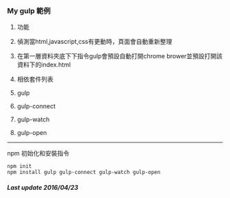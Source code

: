 ### My gulp 範例 ###

1. 功能
  1. 偵測當html,javascript,css有更動時，頁面會自動重新整理
  2. 在第一層資料夾底下下指令gulp會預設自動打開chrome brower並預設打開該資料下的index.html

2. 相依套件列表
  1. gulp
  2. gulp-connect
  3. gulp-watch
  4. gulp-open


***
npm 初始化和安裝指令

```
npm init
npm install gulp gulp-connect gulp-watch gulp-open

```

##### Last update 2016/04/23 #####
